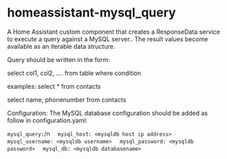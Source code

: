 # homeassistant-mysql_query
A Home Assistant custom component that creates a ResponseData service to execute a query against a MySQL server.. The result values become available as an iterable data structure.

Query should be written in the form:

select col1, col2, .... from table where condition

examples:
  select * from contacts

  select name, phonenumber from contacts


Configuration:
The MySQL database configuration should be added as follow in configuration.yaml:

`mysql_query:`/n
`  mysql_host: <mysqldb host ip address>`
`  mysql_username: <mysqldb username>`
`  mysql_password: <mysqldb password>`
`  mysql_db: <mysqldb databasename>`
